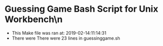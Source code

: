 # Guessing Game Bash Script for Unix Workbench\n
* This Make file was ran at: 2019-02-14:11:14:31
* There were There were 23 lines in guessinggame.sh

